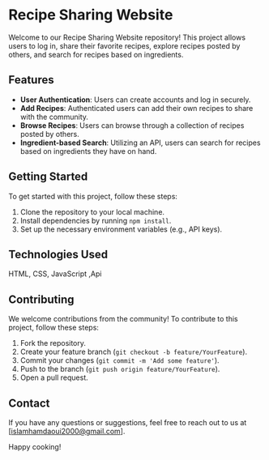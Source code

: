 # Recipe Sharing Website

Welcome to our Recipe Sharing Website repository! This project allows users to log in, share their favorite recipes, explore recipes posted by others, and search for recipes based on ingredients.

## Features

- **User Authentication**: Users can create accounts and log in securely.
- **Add Recipes**: Authenticated users can add their own recipes to share with the community.
- **Browse Recipes**: Users can browse through a collection of recipes posted by others.
- **Ingredient-based Search**: Utilizing an API, users can search for recipes based on ingredients they have on hand.

## Getting Started

To get started with this project, follow these steps:

1. Clone the repository to your local machine.
2. Install dependencies by running `npm install`.
3. Set up the necessary environment variables (e.g., API keys).

## Technologies Used

 HTML, CSS, JavaScript ,Api

## Contributing

We welcome contributions from the community! To contribute to this project, follow these steps:

1. Fork the repository.
2. Create your feature branch (`git checkout -b feature/YourFeature`).
3. Commit your changes (`git commit -m 'Add some feature'`).
4. Push to the branch (`git push origin feature/YourFeature`).
5. Open a pull request.

## Contact

If you have any questions or suggestions, feel free to reach out to us at [islamhamdaoui2000@gmail.com].

Happy cooking!
